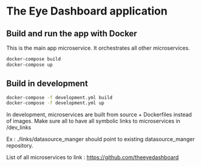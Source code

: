 # The Eye Dashboard application

## Build and run the app with Docker

This is the main app microservice.
It orchestrates all other microservices.

```bash
docker-compose build
docker-compose up
```

## Build in development

```bash
docker-compose -f development.yml build
docker-compose -f development.yml up
```

In development, microservices are built from source + Dockerfiles instead of images.
Make sure all to have all symbolic links to microservices in /dev_links

Ex : ./links/datasource_manger should point to existing datasource_manger repository.

List of all microservices to link : https://github.com/theeyedashboard
